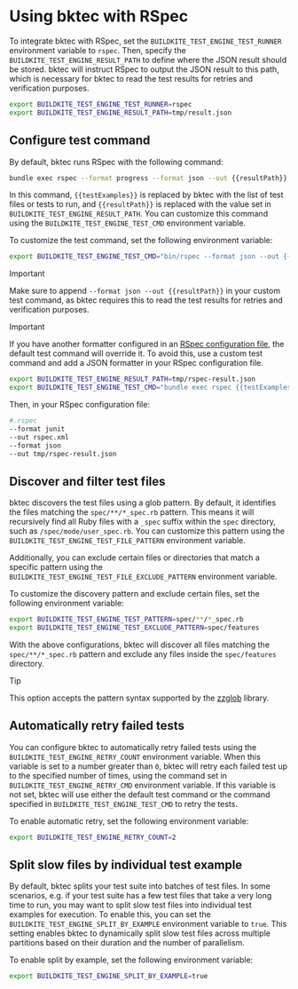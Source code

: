 # Using bktec with RSpec
To integrate bktec with RSpec, set the `BUILDKITE_TEST_ENGINE_TEST_RUNNER` environment variable to `rspec`. Then, specify the `BUILDKITE_TEST_ENGINE_RESULT_PATH` to define where the JSON result should be stored. bktec will instruct RSpec to output the JSON result to this path, which is necessary for bktec to read the test results for retries and verification purposes.

```sh
export BUILDKITE_TEST_ENGINE_TEST_RUNNER=rspec
export BUILDKITE_TEST_ENGINE_RESULT_PATH=tmp/result.json
```

## Configure test command
By default, bktec runs RSpec with the following command:

```sh
bundle exec rspec --format progress --format json --out {{resultPath}} {{testExamples}}
```

In this command, `{{testExamples}}` is replaced by bktec with the list of test files or tests to run, and `{{resultPath}}` is replaced with the value set in `BUILDKITE_TEST_ENGINE_RESULT_PATH`. You can customize this command using the `BUILDKITE_TEST_ENGINE_TEST_CMD` environment variable.

To customize the test command, set the following environment variable:
```sh
export BUILDKITE_TEST_ENGINE_TEST_CMD="bin/rspec --format json --out {{resultPath}} {{testExamples}}"
```

> [!IMPORTANT]
> Make sure to append `--format json --out {{resultPath}}` in your custom test command, as bktec requires this to read the test results for retries and verification purposes.

> [!IMPORTANT]
> If you have another formatter configured in an [RSpec configuration file](https://rspec.info/features/3-13/rspec-core/configuration/read-options-from-file/), the default test command will override it. To avoid this, use a custom test command and add a JSON formatter in your RSpec configuration file.

```sh
export BUILDKITE_TEST_ENGINE_RESULT_PATH=tmp/rspec-result.json
export BUILDKITE_TEST_ENGINE_TEST_CMD="bundle exec rspec {{testExamples}}"
```

Then, in your RSpec configuration file:

```sh
#.rspec
--format junit
--out rspec.xml
--format json
--out tmp/rspec-result.json
```

## Discover and filter test files
bktec discovers the test files using a glob pattern. By default, it identifies the files matching the `spec/**/*_spec.rb` pattern. This means it will recursively find all Ruby files with a `_spec` suffix within the `spec` directory, such as `/spec/mode/user_spec.rb`. You can customize this pattern using the `BUILDKITE_TEST_ENGINE_TEST_FILE_PATTERN` environment variable.

Additionally, you can exclude certain files or directories that match a specific pattern using the `BUILDKITE_TEST_ENGINE_TEST_FILE_EXCLUDE_PATTERN` environment variable.

To customize the discovery pattern and exclude certain files, set the following environment variable:
```sh
export BUILDKITE_TEST_ENGINE_TEST_PATTERN=spec/**/*_spec.rb
export BUILDKITE_TEST_ENGINE_TEST_EXCLUDE_PATTERN=spec/features
```

With the above configurations, bktec will discover all files matching the `spec/**/*_spec.rb` pattern and exclude any files inside the `spec/features` directory.

> [!TIP]
> This option accepts the pattern syntax supported by the [zzglob](https://github.com/DrJosh9000/zzglob?tab=readme-ov-file#pattern-syntax) library.

## Automatically retry failed tests
You can configure bktec to automatically retry failed tests using the `BUILDKITE_TEST_ENGINE_RETRY_COUNT` environment variable. When this variable is set to a number greater than `0`, bktec will retry each failed test up to the specified number of times, using the command set in `BUILDKITE_TEST_ENGINE_RETRY_CMD` environment variable. If this variable is not set, bktec will use either the default test command or the command specified in `BUILDKITE_TEST_ENGINE_TEST_CMD` to retry the tests.

To enable automatic retry, set the following environment variable:
```sh
export BUILDKITE_TEST_ENGINE_RETRY_COUNT=2
```

## Split slow files by individual test example
By default, bktec splits your test suite into batches of test files. In some scenarios, e.g. if your test suite has a few test files that take a very long time to run, you may want to split slow test files into individual test examples for execution. To enable this, you can set the `BUILDKITE_TEST_ENGINE_SPLIT_BY_EXAMPLE` environment variable to `true`. This setting enables bktec to dynamically split slow test files across multiple partitions based on their duration and the number of parallelism.

To enable split by example, set the following environment variable:
```sh
export BUILDKITE_TEST_ENGINE_SPLIT_BY_EXAMPLE=true
```
